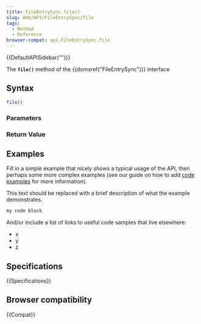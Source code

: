 ```yaml
---
title: FileEntrySync.file()
slug: Web/API/FileEntrySync/file
tags:
  - Method
  - Reference
browser-compat: api.FileEntrySync.file
---
```

{{DefaultAPISidebar("")}}

The **`file()`** method of the {{domxref("FileEntrySync")}} interface 

## Syntax

```js
file()
```

### Parameters



### Return Value



## Examples

Fill in a simple example that nicely shows a typical usage of the API, then perhaps some more complex examples (see our guide on how to add [code examples](/en-US/docs/MDN/Contribute/Structures/Code_examples) for more information).

This text should be replaced with a brief description of what the example demonstrates.

```js
my code block
```

And/or include a list of links to useful code samples that live elsewhere:

*   x
*   y
*   z

## Specifications

{{Specifications}}

## Browser compatibility

{{Compat}}

